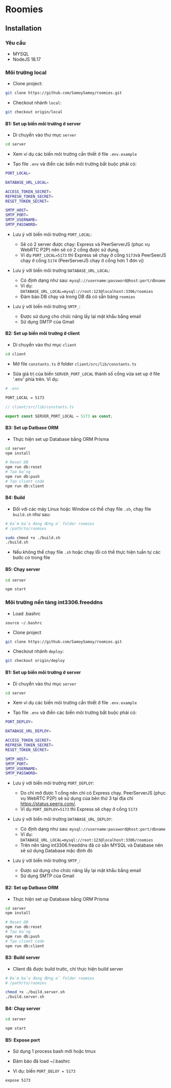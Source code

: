 # Roomies

## Installation

### Yêu cầu

- MYSQL
- NodeJS 18.17

### Môi trường local

- Clone project:

```bash
git clone https://github.com/SamoySamoy/roomies.git
```

- Checkout nhánh `local`:

```bash
git checkout origin/local
```

#### B1: Set up biến môi trường ở server

- Di chuyển vào thư mục `server`

```bash
cd server
```

- Xem ví dụ các biến môi trường cần thiết ở file `.env.example`

- Tạo file `.env` và điền các biến môi trường bắt buộc phải có:

```bash
PORT_LOCAL=

DATABASE_URL_LOCAL=

ACCESS_TOKEN_SECRET=
REFRESH_TOKEN_SECRET=
RESET_TOKEN_SECRET=

SMTP_HOST=
SMTP_PORT=
SMTP_USERNAME=
SMTP_PASSWORD=
```

- Lưu ý với biến môi trường `PORT_LOCAL`:

  - Sẽ có 2 server được chạy: Express và PeerServerJS (phục vụ WebRTC P2P) nên sẽ có 2 cổng được sử dụng.
  - Ví dụ `PORT_LOCAL=5173` thì Express sẽ chạy ở cổng `5173`và PeerSeerJS chạy ở cổng `5174` (PeerServerJS chạy ở cổng hơn 1 đơn vị)

- Lưu ý với biến môi trường `DATABASE_URL_LOCAL`:

  - Có định dạng như sau: `mysql://username:password@host:port/dbname`
  - Ví dụ: `DATABASE_URL_LOCAL=mysql://root:123@localhost:3306/roomies`
  - Đảm bảo DB chạy và trong DB đã có sẵn bảng `roomies`

- Lưu ý với biến môi trường `SMTP_`:
  - Được sử dụng cho chức năng lấy lại mật khẩu bằng email
  - Sử dụng SMTP của Gmail

#### B2: Set up biến môi trường ở client

- Di chuyển vào thư mục `client`

```bash
cd client
```

- Mở file `constants.ts` ở folder `client/src/lib/constants.ts`

- Sửa giá trị của biến `SERVER_PORT_LOCAL` thành số cổng vừa set up ở file '.env' phía trên. Ví dụ:

```bash
# .env

PORT_LOCAL = 5173
```

```ts
// client/src/lib/constants.ts

export const SERVER_PORT_LOCAL = 5173 as const;
```

#### B3: Set up Datbase ORM

- Thực hiện set up Database bằng ORM Prisma

```bash
cd server
npm install

# Reset DB
npm run db:reset
# Tạo bảng
npm run db:push
# Tạo client code
npm run db:client
```

#### B4: Build

- Đối với các máy Linux hoặc Window có thể chạy file `.sh`, chạy file `build.sh` như sau:

```bash
# Đảm bảo đang đứng ở folder roomies
# /path/to/roomies

sudo chmod +x ./build.sh
./build.sh
```

- Nếu không thể chạy file `.sh` hoặc chạy lỗi có thể thực hiện tuần tự các bước có trong file

#### B5: Chạy server

```bash
cd server

npm start
```

### Môi trường nền tảng int3306.freeddns

- Load .bashrc

```
source ~/.bashrc
```

- Clone project

```bash
git clone https://github.com/SamoySamoy/roomies.git
```

- Checkout nhánh `deploy`:

```bash
git checkout origin/deploy
```

#### B1: Set up biến môi trường ở server

- Di chuyển vào thư mục `server`

```bash
cd server
```

- Xem ví dụ các biến môi trường cần thiết ở file `.env.example`

- Tạo file `.env` và điền các biến môi trường bắt buộc phải có:

```bash
PORT_DEPLOY=

DATABASE_URL_DEPLOY=

ACCESS_TOKEN_SECRET=
REFRESH_TOKEN_SECRET=
RESET_TOKEN_SECRET=

SMTP_HOST=
SMTP_PORT=
SMTP_USERNAME=
SMTP_PASSWORD=
```

- Lưu ý với biến môi trường `PORT_DEPLOY`:

  - Do chỉ mở được 1 cổng nên chỉ có Express chạy. PeerServerJS (phục vụ WebRTC P2P) sẽ sử dụng của bên thứ 3 tại địa chỉ https://status.peerjs.com/.
  - Ví dụ `PORT_DEPLOY=5173` thì Express sẽ chạy ở cổng `5173`

- Lưu ý với biến môi trường `DATABASE_URL_DEPLOY`:

  - Có định dạng như sau: `mysql://username:password@host:port/dbname`
  - Ví dụ: `DATABASE_URL_LOCAL=mysql://root:123@localhost:3306/roomies`
  - Trên nên tảng int3306.freeddns đã có sẵn MYSQL và Database nên sẽ sử dụng Database mặc định đó

- Lưu ý với biến môi trường `SMTP_`:
  - Được sử dụng cho chức năng lấy lại mật khẩu bằng email
  - Sử dụng SMTP của Gmail

#### B2: Set up Datbase ORM

- Thực hiện set up Database bằng ORM Prisma

```bash
cd server
npm install

# Reset DB
npm run db:reset
# Tạo bảng
npm run db:push
# Tạo client code
npm run db:client
```

#### B3: Build server

- Client đã được build trước, chỉ thực hiện build server

```bash
# Đảm bảo đang đứng ở folder roomies
# /path/to/roomies

chmod +x ./build.server.sh
./build.server.sh
```

#### B4: Chạy server

```bash
cd server

npm start
```

#### B5: Expose port

- Sử dụng 1 process bash mới hoặc tmux

- Đảm bảo đã load ~/.bashrc

- Ví dụ: biến `PORT_DELOY = 5173`

```bash
expose 5173
```
